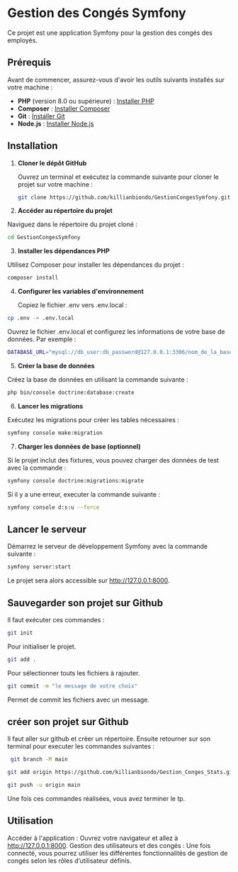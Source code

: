 # Gestion des Congés Symfony

Ce projet est une application Symfony pour la gestion des congés des employés.

## Prérequis

Avant de commencer, assurez-vous d'avoir les outils suivants installés sur votre machine :

- **PHP** (version 8.0 ou supérieure) : [Installer PHP](https://www.php.net/downloads)
- **Composer** : [Installer Composer](https://getcomposer.org/download/)
- **Git** : [Installer Git](https://git-scm.com/downloads)
- **Node.js** : [Installer Node.js](https://nodejs.org/)

## Installation

1. **Cloner le dépôt GitHub**

   Ouvrez un terminal et exécutez la commande suivante pour cloner le projet sur votre machine :

   ```bash
   git clone https://github.com/killianbiondo/GestionCongesSymfony.git

2. **Accéder au répertoire du projet**

Naviguez dans le répertoire du projet cloné :

```bash
cd GestionCongesSymfony
```

3. **Installer les dépendances PHP**

Utilisez Composer pour installer les dépendances du projet :

```bash
composer install
```

4. **Configurer les variables d'environnement**

   Copiez le fichier .env vers .env.local :

```bash
cp .env -> .env.local
```

Ouvrez le fichier .env.local et configurez les informations de votre base de données. Par exemple :

```bash
DATABASE_URL="mysql://db_user:db_password@127.0.0.1:3306/nom_de_la_base?serverVersion=8.0"
```

5. **Créer la base de données**

Créez la base de données en utilisant la commande suivante :

```bash
php bin/console doctrine:database:create
```


6. **Lancer les migrations**

Exécutez les migrations pour créer les tables nécessaires :

```bash
symfony console make:migration
```


7. **Charger les données de base (optionnel)**

Si le projet inclut des fixtures, vous pouvez charger des données de test avec la commande :

```bash
symfony console doctrine:migrations:migrate
```

Si il y a une erreur, executer la commande suivante :

```bash
symfony console d:s:u --force
```


## Lancer le serveur

Démarrez le serveur de développement Symfony avec la commande suivante :

```bash
symfony server:start
```
Le projet sera alors accessible sur http://127.0.0.1:8000.

## Sauvegarder son projet sur Github

Il faut exécuter ces commandes : 

```bash
git init
```
Pour initialiser le projet.

```bash
git add .
```
Pour sélectionner touts les fichiers à rajouter.

```bash
git commit -m "le message de votre choix"
```
Permet de commit les fichiers avec un message.


## créer son projet sur Github

Il faut aller sur github et créer un répertoire.
Ensuite retourner sur son terminal pour executer les commandes suivantes : 

```bash
 git branch -M main
```

```bash
git add origin https://github.com/killianbiondo/Gestion_Conges_Stats.git
```

```bash
git push -u origin main
```
Une fois ces commandes réalisées, vous avez terminer le tp.


## Utilisation

Accéder à l'application : Ouvrez votre navigateur et allez à http://127.0.0.1:8000.
Gestion des utilisateurs et des congés : Une fois connecté, vous pourrez utiliser les différentes fonctionnalités de gestion de congés selon les rôles d’utilisateur définis.




















